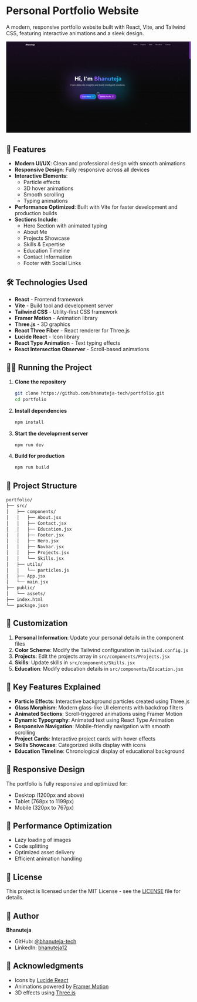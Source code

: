 # Personal Portfolio Website

A modern, responsive portfolio website built with React, Vite, and Tailwind CSS, featuring interactive animations and a sleek design.

![Portfolio Preview](public/assets/portfolio-preview.png)

## 🚀 Features

- **Modern UI/UX**: Clean and professional design with smooth animations
- **Responsive Design**: Fully responsive across all devices
- **Interactive Elements**: 
  - Particle effects
  - 3D hover animations
  - Smooth scrolling
  - Typing animations
- **Performance Optimized**: Built with Vite for faster development and production builds
- **Sections Include**:
  - Hero Section with animated typing
  - About Me
  - Projects Showcase
  - Skills & Expertise
  - Education Timeline
  - Contact Information
  - Footer with Social Links

## 🛠️ Technologies Used

- **React** - Frontend framework
- **Vite** - Build tool and development server
- **Tailwind CSS** - Utility-first CSS framework
- **Framer Motion** - Animation library
- **Three.js** - 3D graphics
- **React Three Fiber** - React renderer for Three.js
- **Lucide React** - Icon library
- **React Type Animation** - Text typing effects
- **React Intersection Observer** - Scroll-based animations

## 🏃‍♂️ Running the Project

1. **Clone the repository**
   ```bash
   git clone https://github.com/bhanuteja-tech/portfolio.git
   cd portfolio
   ```

2. **Install dependencies**
   ```bash
   npm install
   ```

3. **Start the development server**
   ```bash
   npm run dev
   ```

4. **Build for production**
   ```bash
   npm run build
   ```

## 📁 Project Structure

```
portfolio/
├── src/
│   ├── components/
│   │   ├── About.jsx
│   │   ├── Contact.jsx
│   │   ├── Education.jsx
│   │   ├── Footer.jsx
│   │   ├── Hero.jsx
│   │   ├── Navbar.jsx
│   │   ├── Projects.jsx
│   │   └── Skills.jsx
│   ├── utils/
│   │   └── particles.js
│   ├── App.jsx
│   └── main.jsx
├── public/
│   └── assets/
├── index.html
└── package.json
```

## 🎨 Customization

1. **Personal Information**: Update your personal details in the component files
2. **Color Scheme**: Modify the Tailwind configuration in `tailwind.config.js`
3. **Projects**: Edit the projects array in `src/components/Projects.jsx`
4. **Skills**: Update skills in `src/components/Skills.jsx`
5. **Education**: Modify education details in `src/components/Education.jsx`

## 🌟 Key Features Explained

- **Particle Effects**: Interactive background particles created using Three.js
- **Glass Morphism**: Modern glass-like UI elements with backdrop filters
- **Animated Sections**: Scroll-triggered animations using Framer Motion
- **Dynamic Typography**: Animated text using React Type Animation
- **Responsive Navigation**: Mobile-friendly navigation with smooth scrolling
- **Project Cards**: Interactive project cards with hover effects
- **Skills Showcase**: Categorized skills display with icons
- **Education Timeline**: Chronological display of educational background

## 📱 Responsive Design

The portfolio is fully responsive and optimized for:
- Desktop (1200px and above)
- Tablet (768px to 1199px)
- Mobile (320px to 767px)

## 🔧 Performance Optimization

- Lazy loading of images
- Code splitting
- Optimized asset delivery
- Efficient animation handling

## 📄 License

This project is licensed under the MIT License - see the [LICENSE](LICENSE) file for details.

## 👤 Author

**Bhanuteja**
- GitHub: [@bhanuteja-tech](https://github.com/bhanuteja-tech)
- LinkedIn: [bhanuteja12](https://www.linkedin.com/in/bhanuteja12/)

## 🙏 Acknowledgments

- Icons by [Lucide React](https://lucide.dev/)
- Animations powered by [Framer Motion](https://www.framer.com/motion/)
- 3D effects using [Three.js](https://threejs.org/)